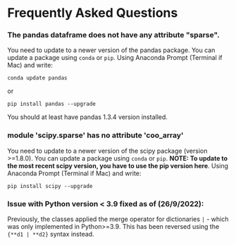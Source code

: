 # Frequently Asked Questions

### The pandas dataframe does not have any attribute "sparse". 
You need to update to a newer version of the pandas package. You can update a package using ```conda``` or ```pip```. Using Anaconda Prompt (Terminal if Mac) and write:
 ```Terminal
 conda update pandas
 ```
 or 
 ```Terminal
pip install pandas --upgrade
```
You should at least have pandas 1.3.4 version installed. 

### module 'scipy.sparse' has no attribute 'coo_array'
You need to update to a newer version of the scipy package (version >=1.8.0). You can update a package using ```conda``` or ```pip```. **NOTE: To update to the most recent scipy version, you have to use the pip version here**. 
Using Anaconda Prompt (Terminal if Mac) and write:
 ```Terminal
pip install scipy --upgrade
```

### Issue with Python version < 3.9 fixed as of (26/9/2022):
Previously, the classes applied the merge operator for dictionaries ```|``` - which was only implemented in Python>=3.9. This has been reversed using the ```{**d1 | **d2}``` syntax instead.   
